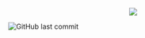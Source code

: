 <p align="center">
  <img src="https://user-images.githubusercontent.com/61073050/148670508-36619bfb-8add-46aa-88c7-48e5fca1e6b4.jpeg">
</p>

![GitHub last commit](https://img.shields.io/github/last-commit/Fuoad-Ibrahim/Cypress)
